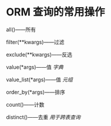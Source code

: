 # ORM 查询的常用操作

all()——所有

filter(**kwargs)——过滤

exclude(**kwargs)——反选

value(*args)——值 *字典*

value_list(*args)——值 *元组*

order_by(*args)——排序

count()——计数

distinct()——去重 *用于跨表查询*

